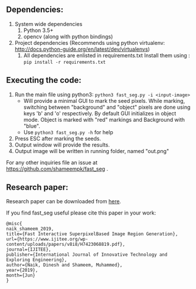 ## Dependencies:

1. System wide dependencies
	1. Python 3.5+
	2. opencv (along with python bindings)
2. Project dependencies
	(Recommends using python virtualenv: http://docs.python-guide.org/en/latest/dev/virtualenvs)
	1. All dependencies are enlisted in requirements.txt
		Install them using : `pip install -r requirements.txt`


## Executing the code:

1. Run the main file using python3: `python3 fast_seg.py -i <input-image>`
	* Will provide a minimal GUI to mark the seed pixels. While marking, switching between "background" and "object" pixels are done using keys 'b' and 'o' respectively. By default GUI initializes in object mode. Object is marked with "red" markings and Background with "blue".
	* Use `python3 fast_seg.py -h` for help
2. Press ESC after marking the seeds.
3. Output window will provide the results.
4. Output image will be written in running folder, named "out.png"


For any other inquiries file an issue at https://github.com/shameempk/fast_seg .

## Research paper:
Research paper can be downloaded from [here](https://www.ijitee.org/wp-content/uploads/papers/v8i8/H7423068819.pdf).

If you find fast_seg useful please cite this paper in your work:
```
@misc{
naik_shameem_2019, 
title={Fast Interactive SuperpixelBased Image Region Generation}, 
url={https://www.ijitee.org/wp-content/uploads/papers/v8i8/H7423068819.pdf}, 
journal={IJITEE}, 
publisher={International Journal of Innovative Technology and Exploring Engineering}, 
author={Naik, Dinesh and Shameem, Muhammed}, 
year={2019}, 
month={Jun}
} 
```
